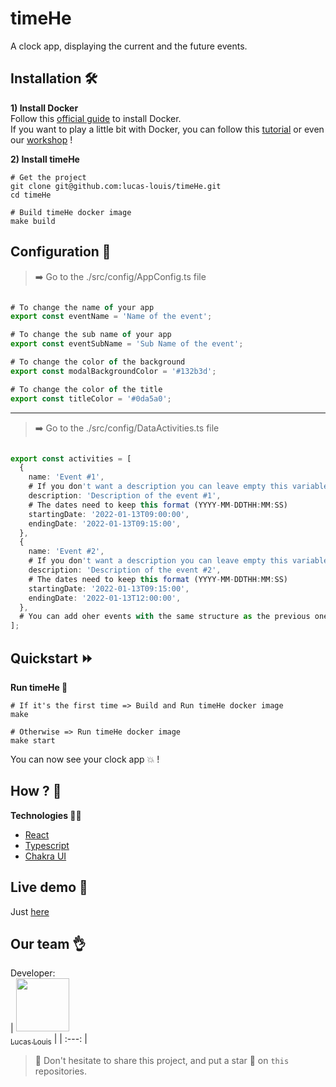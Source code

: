 # timeHe
A clock app, displaying the current and the future events.

## Installation 🛠️

**1) Install Docker**  
Follow this [official guide](https://docs.docker.com/get-docker/) to install Docker.  
If you want to play a little bit with Docker, you can follow this [tutorial](https://docker-curriculum.com) or even our [workshop](https://github.com/PoCInnovation/Workshops/tree/master/software/04.Docker) !

**2) Install timeHe**  
```
# Get the project
git clone git@github.com:lucas-louis/timeHe.git
cd timeHe

# Build timeHe docker image
make build
```

## Configuration 🔧

> ➡️ Go to the ./src/config/AppConfig.ts file

```ts

# To change the name of your app
export const eventName = 'Name of the event';

# To change the sub name of your app
export const eventSubName = 'Sub Name of the event';

# To change the color of the background
export const modalBackgroundColor = '#132b3d';

# To change the color of the title
export const titleColor = '#0da5a0';

```

---

> ➡️ Go to the ./src/config/DataActivities.ts file

```ts

export const activities = [
  {
    name: 'Event #1',
    # If you don't want a description you can leave empty this variable => (description: '',)
    description: 'Description of the event #1',
    # The dates need to keep this format (YYYY-MM-DDTHH:MM:SS)
    startingDate: '2022-01-13T09:00:00',
    endingDate: '2022-01-13T09:15:00',
  },
  {
    name: 'Event #2',
    # If you don't want a description you can leave empty this variable => (description: '',)
    description: 'Description of the event #2',
    # The dates need to keep this format (YYYY-MM-DDTHH:MM:SS)
    startingDate: '2022-01-13T09:15:00',
    endingDate: '2022-01-13T12:00:00',
  },
  # You can add oher events with the same structure as the previous one, just here \/
];

```

## Quickstart ⏩

**Run timeHe 🚀**
```
# If it's the first time => Build and Run timeHe docker image
make

# Otherwise => Run timeHe docker image
make start
```
You can now see your clock app :boom: !

## How ? 🤔

**Technologies 🧑‍💻**
+ [React](https://reactjs.org/docs/getting-started.html)
+ [Typescript](https://www.typescriptlang.org/docs/handbook/typescript-in-5-minutes.html)
+ [Chakra UI](https://chakra-ui.com)

## Live demo 🔴

Just [here](https://time-he.vercel.app/)

## Our team 👌

Developer:  
| [<img src="https://github.com/lucas-louis.png?size=85" width=85><br><sub>Lucas Louis</sub>](https://github.com/lucas-louis) |
| :---: |

> :rocket: Don't hesitate to share this project, and put a star 🌟 on `this` repositories.
